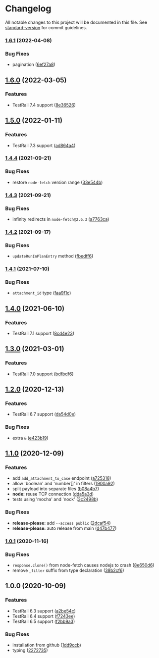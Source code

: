 # Changelog

All notable changes to this project will be documented in this file. See [standard-version](https://github.com/conventional-changelog/standard-version) for commit guidelines.

### [1.6.1](https://github.com/dlenroc/node-testrail-api/compare/v1.6.0...v1.6.1) (2022-04-08)


### Bug Fixes

* pagination ([6ef27a8](https://github.com/dlenroc/node-testrail-api/commit/6ef27a826f5116aa40504e4b7ab74efb37956496))

## [1.6.0](https://github.com/dlenroc/node-testrail-api/compare/v1.5.0...v1.6.0) (2022-03-05)


### Features

* TestRail 7.4 support ([8e36526](https://github.com/dlenroc/node-testrail-api/commit/8e36526db30767a6c079821b4bd4523c8c2e2394))

## [1.5.0](https://www.github.com/dlenroc/node-testrail-api/compare/v1.4.4...v1.5.0) (2022-01-11)


### Features

* TestRail 7.3 support ([ad864a4](https://www.github.com/dlenroc/node-testrail-api/commit/ad864a44b4251065f3afa86a95876758be72d96e))

### [1.4.4](https://www.github.com/dlenroc/node-testrail-api/compare/v1.4.3...v1.4.4) (2021-09-21)


### Bug Fixes

* restore `node-fetch` version range ([33e544b](https://www.github.com/dlenroc/node-testrail-api/commit/33e544bbe8b2afb75fb9690216f47c335eac8698))

### [1.4.3](https://www.github.com/dlenroc/node-testrail-api/compare/v1.4.2...v1.4.3) (2021-09-21)


### Bug Fixes

* infinity redirects in `node-fetch@2.6.3` ([a7763ca](https://www.github.com/dlenroc/node-testrail-api/commit/a7763ca4e9cb541ba4c705326e4fdb400a2be13e))

### [1.4.2](https://www.github.com/dlenroc/node-testrail-api/compare/v1.4.1...v1.4.2) (2021-09-17)


### Bug Fixes

* `updateRunInPlanEntry` method ([fbedff6](https://www.github.com/dlenroc/node-testrail-api/commit/fbedff6eb241a69154bb43fde85c25fe5fbd4d58))

### [1.4.1](https://www.github.com/dlenroc/node-testrail-api/compare/v1.4.0...v1.4.1) (2021-07-10)


### Bug Fixes

* `attachment_id` type ([faa9f1c](https://www.github.com/dlenroc/node-testrail-api/commit/faa9f1c12a0b5a99707e3b79621c0aaaeaa4cb73))

## [1.4.0](https://www.github.com/dlenroc/node-testrail-api/compare/v1.3.0...v1.4.0) (2021-06-10)


### Features

* TestRail 7.1 support ([8cd4e23](https://www.github.com/dlenroc/node-testrail-api/commit/8cd4e23a43ea357b7050d13ba0efe57ef328c891))

## [1.3.0](https://www.github.com/dlenroc/node-testrail-api/compare/v1.2.0...v1.3.0) (2021-03-01)


### Features

* TestRail 7.0 support ([bdfbdf6](https://www.github.com/dlenroc/node-testrail-api/commit/bdfbdf6c0e30b6fee1b8749e7053f7a583025b6d))

## [1.2.0](https://www.github.com/dlenroc/node-testrail-api/compare/v1.1.0...v1.2.0) (2020-12-13)


### Features

* TestRail 6.7 support ([da54d0e](https://www.github.com/dlenroc/node-testrail-api/commit/da54d0e40d0f83a4c3d7941faf32d534d1479f24))


### Bug Fixes

* extra `&` ([e423b19](https://www.github.com/dlenroc/node-testrail-api/commit/e423b19119b637626d96879bdc0248f1b6c7de9d))

## [1.1.0](https://www.github.com/dlenroc/node-testrail-api/compare/v1.0.1...v1.1.0) (2020-12-09)


### Features

* add `add_attachment_to_case` endpoint ([a725318](https://www.github.com/dlenroc/node-testrail-api/commit/a725318b7fb0c9c1ebbc1148c79e9e789916f4a0))
* allow 'boolean' and 'number[]' in filters ([1900a92](https://www.github.com/dlenroc/node-testrail-api/commit/1900a92e4fbd2762f705265668e90ff7f2bf1ef9))
* split payload into separate files ([b08a4b7](https://www.github.com/dlenroc/node-testrail-api/commit/b08a4b71fc59008260bd653cb014f0de509ceed2))
* **node:** reuse TCP connection ([dda5a3d](https://www.github.com/dlenroc/node-testrail-api/commit/dda5a3d672b5b5712dceef8ea3bda0c87ff8871d))
* tests using 'mocha' and 'nock' ([3c2498b](https://www.github.com/dlenroc/node-testrail-api/commit/3c2498be14dd00e52d3af0829d670d823ca8115f))


### Bug Fixes

* **release-please:** add `--access public` ([2dcaf54](https://www.github.com/dlenroc/node-testrail-api/commit/2dcaf5451733b047142455092add7b766e4fca1a))
* **release-please:** auto release from main ([d47b477](https://www.github.com/dlenroc/node-testrail-api/commit/d47b477491fc8db4190cd8c30468a1e1af9f916e))

### [1.0.1](https://github.com/dlenroc/node-testrail-api/compare/v1.0.0...v1.0.1) (2020-11-16)


### Bug Fixes

* `response.clone()` from node-fetch causes nodejs to crash ([8e650d6](https://github.com/dlenroc/node-testrail-api/commit/8e650d63d3a948bfb3f13d9e7a0126c5216af2cb))
* remove `_filter` suffix from type declaration ([38b2cf6](https://github.com/dlenroc/node-testrail-api/commit/38b2cf6d52a82b9469de7d4df190a7a3175d74eb))

## 1.0.0 (2020-10-09)


### Features

* TestRail 6.3 support ([a2be54c](https://github.com/dlenroc/node-testrail-api/commit/a2be54c470b51910b7bc07559aa0309a1352c8f3))
* TestRail 6.4 support ([f7243ee](https://github.com/dlenroc/node-testrail-api/commit/f7243ee463ce49ea0bb12f2a97b340319494e5ed))
* TestRail 6.5 support ([f2bb9a3](https://github.com/dlenroc/node-testrail-api/commit/f2bb9a38bce98a6879b3631dd2faf37c66859415))


### Bug Fixes

* installation from github ([1dd9ccb](https://github.com/dlenroc/node-testrail-api/commit/1dd9ccb2eb893383f8a306a01831aaf3920cc161))
* typing ([2272735](https://github.com/dlenroc/node-testrail-api/commit/227273526c92f0b5cec2312710c45cd0114ebc4d))
